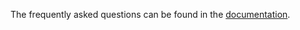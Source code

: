 The frequently asked questions can be found in the [documentation](https://docs.wasabiwallet.io/FAQ).
